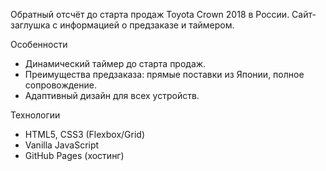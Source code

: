 Обратный отсчёт до старта продаж Toyota Crown 2018 в России. Сайт-заглушка с информацией о предзаказе и таймером.

Особенности
- Динамический таймер до старта продаж.
- Преимущества предзаказа: прямые поставки из Японии, полное сопровождение.
- Адаптивный дизайн для всех устройств.

Технологии
- HTML5, CSS3 (Flexbox/Grid)
- Vanilla JavaScript
- GitHub Pages (хостинг)
